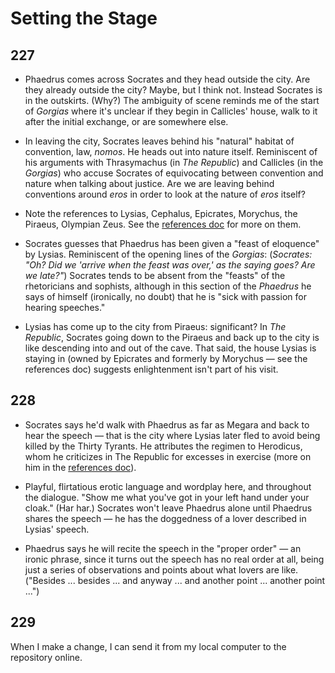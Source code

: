 # Setting the Stage

## 227

- Phaedrus comes across Socrates and they head outside the city. Are they already outside the city? Maybe, but I think not. Instead Socrates is in the outskirts. (Why?) The ambiguity of scene reminds me of the start of *Gorgias* where it's unclear if they begin in Callicles' house, walk to it after the initial exchange, or are somewhere else.

- In leaving the city, Socrates leaves behind his "natural" habitat of convention, law, *nomos*. He heads out into nature itself. Reminiscent of his arguments with Thrasymachus (in *The Republic*) and Callicles (in the *Gorgias*) who accuse Socrates of equivocating between convention and nature when talking about justice. Are we are leaving behind conventions around *eros* in order to look at the nature of *eros* itself?

- Note the references to Lysias, Cephalus, Epicrates, Morychus, the Piraeus, Olympian Zeus. See the [references doc](./references-and-allusions.md) for more on them.

- Socrates guesses that Phaedrus has been given a "feast of eloquence" by Lysias. Reminiscent of the opening lines of the *Gorgias*: (*Socrates: "Oh? Did we 'arrive when the feast was over,' as the saying goes? Are we late?"*) Socrates tends to be absent from the "feasts" of the rhetoricians and sophists, although in this section of the *Phaedrus* he says of himself (ironically, no doubt) that he is "sick with passion for hearing speeches."

- Lysias has come up to the city from Piraeus: significant? In *The Republic*, Socrates going down to the Piraeus and back up to the city is like descending into and out of the cave. That said, the house Lysias is staying in (owned by Epicrates and formerly by Morychus — see the references doc) suggests enlightenment isn't part of his visit.

## 228

- Socrates says he'd walk with Phaedrus as far as Megara and back to hear the speech — that is the city where Lysias later fled to avoid being killed by the Thirty Tyrants. He attributes the regimen to Herodicus, whom he criticizes in The Republic for excesses in exercise (more on him in the [references doc](./references-and-allusions.md)).

- Playful, flirtatious erotic language and wordplay here, and throughout the dialogue. "Show me what you've got in your left hand under your cloak." (Har har.) Socrates won't leave Phaedrus alone until Phaedrus shares the speech — he has the doggedness of a lover described in Lysias' speech.

- Phaedrus says he will recite the speech in the "proper order" — an ironic phrase, since it turns out the speech has no real order at all, being just a series of observations and points about what lovers are like. ("Besides ... besides ... and anyway ... and another point ... another point ...")

## 229

When I make a change, I can send it from my local computer to the repository online.